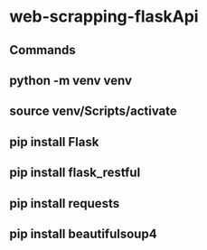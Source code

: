 # web-scrapping-flaskApi

## Commands
## python -m venv venv
## source venv/Scripts/activate
## pip install Flask
## pip install flask_restful
## pip install requests
## pip install beautifulsoup4